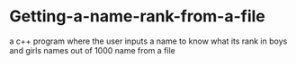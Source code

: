 # Getting-a-name-rank-from-a-file
a c++ program where the user inputs a name to know what its rank in boys and girls names out of 1000 name from a file 
